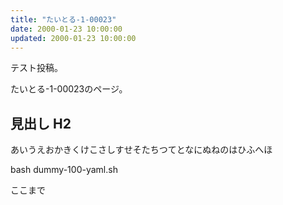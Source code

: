 ```yaml
---
title: "たいとる-1-00023"
date: 2000-01-23 10:00:00
updated: 2000-01-23 10:00:00
---
```


テスト投稿。

たいとる-1-00023のページ。


## 見出し H2

あいうえおかきくけこさしすせそたちつてとなにぬねのはひふへほ

bash dummy-100-yaml.sh


ここまで
